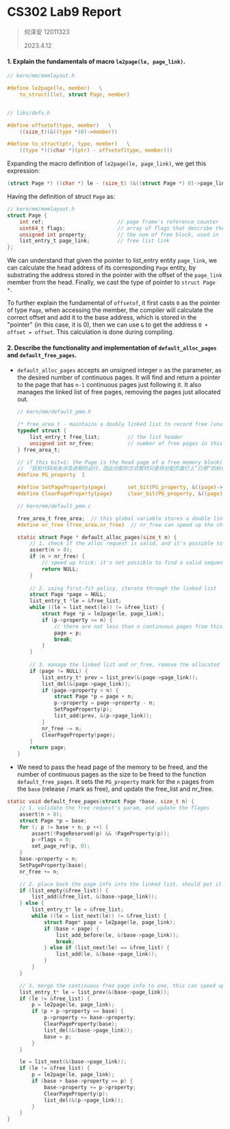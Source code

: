 # CS302 Lab9 Report

> 何泽安 12011323
>
> 2023.4.12

#### 1. Explain the fundamentals of macro `le2page(le, page_link)`.

   ```c
   // kern/mm/memlayout.h
   
   #define le2page(le, member)   \
       to_struct((le), struct Page, member)
   
   
   // libs/defs.h
   
   #define offsetof(type, member)   \
       ((size_t)(&((type *)0)->member))
   
   #define to_struct(ptr, type, member)   \
       ((type *)((char *)(ptr) - offsetof(type, member)))
   ```

Expanding the macro definition of `le2page(le, page_link)`, we get this expression:

   ```c
   (struct Page *) ((char *) le - (size_t) (&((struct Page *) 0)->page_link))
   ```

Having the definition of struct `Page` as:

   ```c
   // kern/mm/memlayout.h
   struct Page {
       int ref;                        // page frame's reference counter
       uint64_t flags;                 // array of flags that describe the status of the page frame
       unsigned int property;          // the num of free block, used in first fit pm manager
       list_entry_t page_link;         // free list link
   };
   ```

We can understand that given the pointer to list_entry entity `page_link`, we can calculate the head address of its corresponding `Page` entity, by substrating the address stored in the pointer with the offset of the `page_link` member from the head. Finally, we cast the type of pointer to `struct Page *`.

To further explain the fundamental of `offsetof`, it first casts `0` as the pointer of type `Page`, when accessing the member, the compiler will calculate the correct offset and add it to the base address, which is stored in the "pointer" (in this case, it is 0), then we can use `&` to get the address `0 + offset = offset`. This calculation is done during compiling.



#### 2. Describe the functionality and implementation of `default_alloc_pages` and `default_free_pages`.

- `default_alloc_pages` accepts an unsigned integer `n` as the parameter, as the desired number of continuous pages. It will find and return a pointer to the page that has `n-1` continuous pages just following it. It also manages the linked list of free pages, removing the pages just allocated out.

   ```c
   // kern/mm/default_pmm.h
   
   /* free_area_t - maintains a doubly linked list to record free (unused) pages */
   typedef struct {
       list_entry_t free_list;         // the list header
       unsigned int nr_free;           // number of free pages in this free list
   } free_area_t;
   
   // if this bit=1: the Page is the head page of a free memory block(contains some continuous_addrress pages), and can be used in alloc_pages; if this bit=0: if the Page is the the head page of a free memory block, then this Page and the memory block is alloced. Or this Page isn't the head page.
   // 「目前代码尚未涉及进程的运行，因此分配的方式暂时只是将分配页面打上”已用“的标记」 from the lab tutorial
   #define PG_property  1
   
   #define SetPageProperty(page)       set_bit(PG_property, &((page)->flags))
   #define ClearPageProperty(page)     clear_bit(PG_property, &((page)->flags))
   
   // kern/mm/default_pmm.c
   
   free_area_t free_area;  // this global variable stores a double linked list of the free pages
   #define nr_free (free_area.nr_free)  // nr_free can speed up the checkings in some cases
   
   static struct Page * default_alloc_pages(size_t n) {
       // 1. check if the alloc request is valid, and it's possible to allocate `n` pages
       assert(n > 0);
       if (n > nr_free) {
           // speed up trick: it's not possible to find a valid sequence of continuous pages, directlly return NULL
           return NULL;
       }
     
       // 2. using first-fit policy, iterate through the linked list
       struct Page *page = NULL;
       list_entry_t *le = &free_list;
       while ((le = list_next(le)) != &free_list) {
           struct Page *p = le2page(le, page_link);
           if (p->property >= n) {
               // there are not less than n continuous pages from this page, so we will give it out as the head address of successfully allocated out memory
               page = p;
               break;
           }
       }
     
       // 3. manage the linked list and nr_free, remove the allocated out pages, mark the page property bit
       if (page != NULL) {
           list_entry_t* prev = list_prev(&(page->page_link));
           list_del(&(page->page_link));
           if (page->property > n) {
               struct Page *p = page + n;
               p->property = page->property - n;
               SetPageProperty(p);
               list_add(prev, &(p->page_link));
           }
           nr_free -= n;
           ClearPageProperty(page);
       }
       return page;
   }
   ```

- We need to pass the head page of the memory to be freed, and the number of continuous pages as the size to be freed to the function `default_free_pages`. It sets the `PG_property` mark for the `n` pages from the `base` (release / mark as free), and update the free_list and nr_free.

```c
static void default_free_pages(struct Page *base, size_t n) {
    // 1. validate the free request's param, and update the flages
    assert(n > 0);
    struct Page *p = base;
    for (; p != base + n; p ++) {
        assert(!PageReserved(p) && !PageProperty(p));
        p->flags = 0;
        set_page_ref(p, 0);
    }
    base->property = n;
    SetPageProperty(base);
    nr_free += n;

    // 2. place back the page info into the linked list, should put it to the tail of the first page that is lower than `base`, so that we can merge the page info in the next step
    if (list_empty(&free_list)) {
        list_add(&free_list, &(base->page_link));
    } else {
        list_entry_t* le = &free_list;
        while ((le = list_next(le)) != &free_list) {
            struct Page* page = le2page(le, page_link);
            if (base < page) {
                list_add_before(le, &(base->page_link));
                break;
            } else if (list_next(le) == &free_list) {
                list_add(le, &(base->page_link));
            }
        }
    }

    // 3. merge the continuous free page info to one, this can speed up the alloc
    list_entry_t* le = list_prev(&(base->page_link));
    if (le != &free_list) {
        p = le2page(le, page_link);
        if (p + p->property == base) {
            p->property += base->property;
            ClearPageProperty(base);
            list_del(&(base->page_link));
            base = p;
        }
    }

    le = list_next(&(base->page_link));
    if (le != &free_list) {
        p = le2page(le, page_link);
        if (base + base->property == p) {
            base->property += p->property;
            ClearPageProperty(p);
            list_del(&(p->page_link));
        }
    }
}
```

